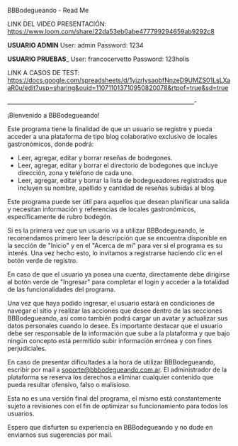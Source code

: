 BBBodegueando - Read Me

LINK DEL VIDEO PRESENTACIÓN: https://www.loom.com/share/22da53eb0abe477799294659ab9292c8


__USUARIO ADMIN__
User: admin
Password: 1234

__USUARIO PRUEBAS___
User: francocervetto
Password: 123holis


LINK A CASOS DE TEST: https://docs.google.com/spreadsheets/d/1yizrIysaobfNnzeD9UMZS01LsLXaaR0u/edit?usp=sharing&ouid=110711013710950820078&rtpof=true&sd=true


__________________________________________________________________-


¡Bienvenido a BBBodegueando!

Este programa tiene la finalidad de que un usuario se registre y pueda acceder a una plataforma de tipo blog colaborativo exclusivo de locales gastronómicos, donde podrá:

* Leer, agregar, editar y borrar reseñas de bodegones.
* Leer, agregar, editar y borrar el directorio de bodegones que incluye dirección, zona y teléfono de cada uno.
* Leer, agregar, editar y borrar la lista de bodegueadores registrados que incluyen su nombre, apellido y cantidad de reseñas subidas al blog. 


Este programa puede ser útil para aquellos que desean planificar una salida y necesitan información y referencias de locales gastronómicos, específicamente de rubro bodegón. 

Si es la primera vez que un usuario va a utilizar BBBodegueando, le recomendamos primero leer la descripción que se encuentra disponible en la sección de "Inicio" y en el "Acerca de mi" para ver si el programa es su interés. Una vez hecho esto, lo invitamos a registrarse haciendo clic en el botón verde de registro. 

En caso de que el usuario ya posea una cuenta, directamente debe dirigirse al botón verde de "Ingresar" para completar el login y acceder a la totalidad de las funcionalidades del programa. 

Una vez que haya podido ingresar, el usuario estará en condiciones de navegar el sitio y realizar las acciones que desee dentro de las secciones BBBodegueando, así como también podrá cargar un avatar y actualizar sus datos personales cuando lo desee. Es importante destacar que el usuario debe ser responsable de la información que sube a la plataforma y que bajo ningún concepto está permitido subir información errónea y con fines perjudiciales. 

En caso de presentar dificultades a la hora de utilizar BBBodegueando, escribir por mail a soporte@bbbodegueando.com.ar.
El administrador de la plataforma se reserva los derechos a eliminar cualquier contenido que pueda resultar ofensivo, falso o malisioso. 

Esta no es una versión final del programa, el mismo está constantemente sujeto a revisiones con el fin de optimizar su funcionamiento para todos los usuarios.

Espero que disfurten su experiencia en BBBodegueando y no dude en enviarnos sus sugerencias por mail. 
